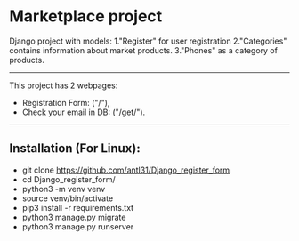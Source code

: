 # Marketplace project
Django project with models:
1."Register" for user registration
2."Categories" contains information about market products.
3."Phones" as a category of products.
***
This project has 2 webpages:
* Registration Form: ("/"),
* Check your email in DB: ("/get/").
***
## Installation (For Linux):
* git clone https://github.com/antl31/Django_register_form
* cd Django_register_form/
* python3 -m venv venv
* source venv/bin/activate
* pip3 install -r requirements.txt
* python3 manage.py migrate
* python3 manage.py runserver
